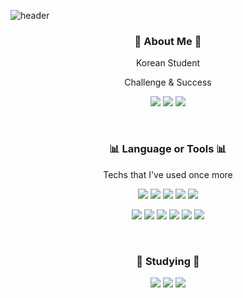 ![header](https://capsule-render.vercel.app/api?type=wave&color=gradient&height=300&section=header&text=JUNGHOONOH&fontSize=90)


<h3 align = "center"> 🏫 About Me 🏫 </h3>
<p align = "center"> Korean Student </p>
<p align = "center"> Challenge & Success </p>
<p align = "center"> 
  <a href="https://www.instagram.com/jhoon_o0o/"><img src="https://img.shields.io/badge/Instagram-E4405F?style=flat-square&logo=Instagram&logoColor=white"/></a>
  <a href="https://blog.naver.com/ojh6257"><img src="https://img.shields.io/badge/Blog-18A303?style=flat-square&logo=Naver&logoColor=white"/></a>
  <a href="ojh6257@gmail.com"><img src="https://img.shields.io/badge/Gmail-EA4335?style=flat-square&logo=Gmail&logoColor=white"/></a>
</p>
<br>
<h3 align = "center">📊 Language or Tools 📊 </h3>

<p align = "center"> Techs that I've used once more </p>
<p align = "center">
  <p align = "center">
    <img src="https://img.shields.io/badge/Keras-D00000?style=flat-square&logo=Keras&logoColor=white"/>
    <img src="https://img.shields.io/badge/TensorFlow-FF6F00?style=flat-square&logo=TensorFlow&logoColor=white"/>
    <img src="https://img.shields.io/badge/OpenCV-5C3EE8?style=flat-square&logo=OpenCV&logoColor=white"/>
    <img src="https://img.shields.io/badge/Flask-000000?style=flat-square&logo=Flask&logoColor=white"/>
    <img src="https://img.shields.io/badge/Laravel-FF2D20?style=flat-square&logo=Laravel&logoColor=white"/>
  </p> 
  <p align = "center">
    <img src="https://img.shields.io/badge/TailwindCSS-38B2AC?style=flat-square&logo=TailwindCSS&logoColor=white"/>
    <img src="https://img.shields.io/badge/CSS3-1572B6?style=flat-square&logo=CSS3&logoColor=white"/>
    <img src="https://img.shields.io/badge/Python3-3766AB?style=flat-square&logo=Python&logoColor=white"/>
    <img src="https://img.shields.io/badge/Vue.js-4FC08D?style=flat-square&logo=Vue.js&logoColor=white"/>
    <img src="https://img.shields.io/badge/React-41BDF5?style=flat-square&logo=React&logoColor=white"/>
    <img src="https://img.shields.io/badge/HTML5-E34F26?style=flat-square&logo=HTML5&logoColor=white"/>
  </p>                                  
</p>

<br>
<h3 align = "center"> 👀 Studying 👀 </h3>
<p align = "center">
  <img src="https://img.shields.io/badge/Amazon AWS-232F3E?style=flat-square&logo=&logoColor=white"/>
  <img src="https://img.shields.io/badge/ImagePattern-FFDA44?style=flat-square&logo=Textpattern&logoColor=white"/>
  <img src="https://img.shields.io/badge/Java-007396?style=flat-square&logo=Java&logoColor=white"/>
</p>  
